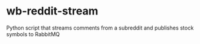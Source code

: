 # wb-reddit-stream
Python script that streams comments from a subreddit and publishes stock symbols to RabbitMQ
